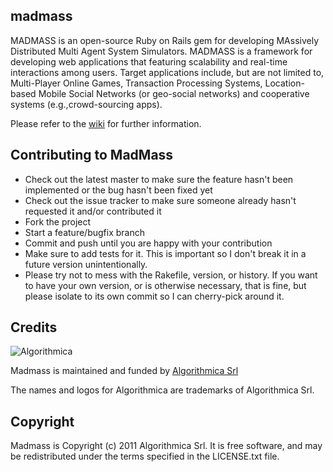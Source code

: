 madmass
-------

MADMASS is an open-source Ruby on Rails gem for developing MAssively Distributed
Multi Agent System Simulators. MADMASS is a framework for developing web
applications that featuring scalability and real-time interactions among users.
Target applications include, but are not limited to, Multi-Player Online Games,
Transaction Processing Systems, Location-based Mobile Social Networks (or geo-social networks)
and cooperative systems (e.g.,crowd-sourcing apps).

Please refer to the [wiki](wiki) for further information.

Contributing to MadMass
-----------------------
 
* Check out the latest master to make sure the feature hasn't been implemented or the bug hasn't been fixed yet
* Check out the issue tracker to make sure someone already hasn't requested it and/or contributed it
* Fork the project
* Start a feature/bugfix branch
* Commit and push until you are happy with your contribution
* Make sure to add tests for it. This is important so I don't break it in a future version unintentionally.
* Please try not to mess with the Rakefile, version, or history. If you want to have your own version, or is otherwise necessary, that is fine, but please isolate to its own commit so I can cherry-pick around it.

Credits
-------

![Algorithmica](http://algorithmica.it/images/rounded-logo.png)

Madmass is maintained and funded by [Algorithmica Srl](http://algorithmica.it)

The names and logos for Algorithmica are trademarks of Algorithmica Srl.


Copyright
---------

Madmass is Copyright (c) 2011 Algorithmica Srl. It is free software, and may be redistributed under the terms specified in the
LICENSE.txt file.

